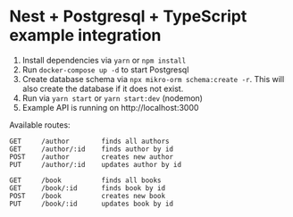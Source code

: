 # Nest + Postgresql + TypeScript example integration

1. Install dependencies via `yarn` or `npm install`
2. Run `docker-compose up -d` to start Postgresql
3. Create database schema via `npx mikro-orm schema:create -r`. This will also create the 
   database if it does not exist.
4. Run via `yarn start` or `yarn start:dev` (nodemon)
5. Example API is running on http://localhost:3000

Available routes:

```
GET     /author        finds all authors
GET     /author/:id    finds author by id
POST    /author        creates new author
PUT     /author/:id    updates author by id
```

```
GET     /book          finds all books
GET     /book/:id      finds book by id
POST    /book          creates new book
PUT     /book/:id      updates book by id
```
